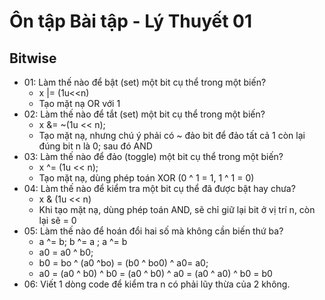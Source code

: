 # Ôn tập Bài tập - Lý Thuyết 01

## Bitwise
- 01: Làm thế nào để bật (set) một bit cụ thể trong một biến? 
    - x |= (1u<<n)
    - Tạo mặt nạ OR với 1
- 02: Làm thế nào để tắt (set) một bit cụ thể trong một biến?
    - x &= ~(1u << n);
    - Tạo mặt nạ, nhưng chú ý phải có ~ đảo bit để đảo tất cả 1 còn lại đúng bit n là 0; sau đó AND
- 03: Làm thế nào để đảo (toggle) một bit cụ thể trong một biến?
    - x ^= (1u << n);
    - Tạo mặt nạ, dùng phép toán XOR (0 ^ 1 = 1, 1 ^ 1 = 0)
- 04: Làm thế nào để kiểm tra một bit cụ thể đã được bật hay chưa?
    - x & (1u << n)
    - Khi tạo mặt nạ, dùng phép toán AND, sẽ chỉ giữ lại bit ở vị trí n, còn lại sẽ = 0
- 05: Làm thế nào để hoán đổi hai số mà không cần biến thứ ba?
    - a ^= b; b ^= a ; a ^= b
    - a0 = a0 ^ b0; 
    - b0 = bo ^ (a0 ^bo) = (b0 ^ bo0) ^ a0= a0; 
    - a0 = (a0 ^ b0) ^ b0 = (a0 ^ b0) ^ a0 = (a0 ^ a0) ^ b0 = b0
- 06: Viết 1 dòng code để kiểm tra n có phải lũy thừa của 2 không.

